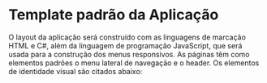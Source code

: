 # Template padrão da Aplicação

O layout da aplicação será construído com as linguagens de marcação HTML e C#, além da linguagem de programação JavaScript, que será usada para a construção dos menus responsivos.
As páginas têm como elementos padrões o menu lateral de navegação e o header. Os elementos de identidade visual são citados abaixo:



